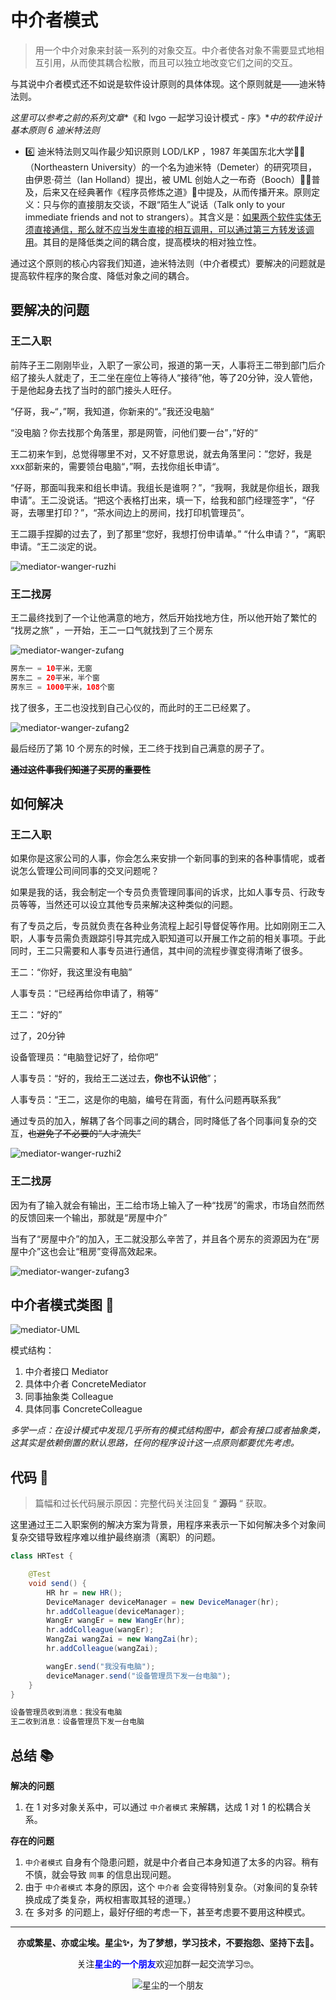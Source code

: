 # 中介者模式

> 用一个中介对象来封装一系列的对象交互。中介者使各对象不需要显式地相互引用，从而使其耦合松散，而且可以独立地改变它们之间的交互。

与其说中介者模式还不如说是软件设计原则的具体体现。这个原则就是——迪米特法则。

*这里可以参考之前的系列文章**《和 lvgo 一起学习设计模式 - 序》**中的软件设计基本原则 6 迪米特法则*

- 6️⃣ 迪米特法则又叫作最少知识原则 LOD/LKP ，1987 年美国东北大学👨‍🎓（Northeastern University）的一个名为迪米特（Demeter）的研究项目，由伊恩·荷兰（Ian Holland）提出，被 UML 创始人之一布奇（Booch）🧙‍♂️普及，后来又在经典著作《程序员修炼之道》📕中提及，从而传播开来。原则定义：只与你的直接朋友交谈，不跟“陌生人”说话（Talk only to your immediate friends and not to strangers）。其含义是：<u>如果两个软件实体无须直接通信，那么就不应当发生直接的相互调用，可以通过第三方转发该调用</u>。其目的是降低类之间的耦合度，提高模块的相对独立性。

通过这个原则的核心内容我们知道，迪米特法则（中介者模式）要解决的问题就是提高软件程序的聚合度、降低对象之间的耦合。

## 要解决的问题

### 王二入职

前阵子王二刚刚毕业，入职了一家公司，报道的第一天，人事将王二带到部门后介绍了接头人就走了，王二坐在座位上等待人“接待”他，等了20分钟，没人管他，于是他起身去找了当时的部门接头人旺仔。

“仔哥，我~“，”啊，我知道，你新来的“。”我还没电脑“

“没电脑？你去找那个角落里，那是网管，问他们要一台”，”好的“

王二初来乍到，总觉得哪里不对，又不好意思说，就去角落里问：”您好，我是xxx部新来的，需要领台电脑“，”啊，去找你组长申请“。

“仔哥，那面叫我来和组长申请。我组长是谁啊？”，“我啊，我就是你组长，跟我申请”。王二没说话。“把这个表格打出来，填一下，给我和部门经理签字”，“仔哥，去哪里打印？”，“茶水间边上的房间，找打印机管理员”。

王二蹑手捏脚的过去了，到了那里“您好，我想打份申请单。” “什么申请？”，“离职申请。“王二淡定的说。

![mediator-wanger-ruzhi](mediator-wanger-ruzhi.png)



### 王二找房

王二最终找到了一个让他满意的地方，然后开始找地方住，所以他开始了繁忙的 “找房之旅” ，一开始，王二一口气就找到了三个房东

![mediator-wanger-zufang](mediator-wanger-zufang.png)

```java
房东一 = 10平米，无窗
房东二 = 20平米，半个窗
房东三 = 1000平米，108个窗
```

找了很多，王二也没找到自己心仪的，而此时的王二已经累了。

![mediator-wanger-zufang2](mediator-wanger-zufang2.png)

最后经历了第 10 个房东的时候，王二终于找到自己满意的房子了。

~~**通过这件事我们知道了买房的重要性**~~



## 如何解决

### 王二入职

如果你是这家公司的人事，你会怎么来安排一个新同事的到来的各种事情呢，或者说怎么管理公司间同事的交叉问题呢？

如果是我的话，我会制定一个专员负责管理同事间的诉求，比如人事专员、行政专员等等，当然还可以设立其他专员来解决这种类似的问题。

有了专员之后，专员就负责在各种业务流程上起引导督促等作用。比如刚刚王二入职，人事专员需负责跟踪引导其完成入职知道可以开展工作之前的相关事项。于此同时，王二只需要和人事专员进行通信，其中间的流程步骤变得清晰了很多。

王二：“你好，我这里没有电脑”

人事专员：“已经再给你申请了，稍等”

王二：“好的”

过了，20分钟

设备管理员：“电脑登记好了，给你吧”

人事专员：“好的，我给王二送过去，**你也不认识他**”；

人事专员：“王二，这是你的电脑，编号在背面，有什么问题再联系我”

通过专员的加入，解耦了各个同事之间的耦合，同时降低了各个同事间复杂的交互，~~也避免了不必要的“人才流失”~~

![mediator-wanger-ruzhi2](mediator-wanger-ruzhi2.png)

### 王二找房

因为有了输入就会有输出，王二给市场上输入了一种“找房”的需求，市场自然而然的反馈回来一个输出，那就是“房屋中介”

当有了“房屋中介”的加入，王二就没那么辛苦了，并且各个房东的资源因为在“房屋中介”这也会让“租房”变得高效起来。

![mediator-wanger-zufang3](mediator-wanger-zufang3.png)



## 中介者模式类图 📌

![mediator-UML](mediator-UML.png)

模式结构：

1. 中介者接口 Mediator
2. 具体中介者 ConcreteMediator
3. 同事抽象类 Colleague
4. 具体同事 ConcreteColleague

*多学一点：在设计模式中发现几乎所有的模式结构图中，都会有接口或者抽象类，这其实是依赖倒置的默认思路，任何的程序设计这一点原则都要优先考虑。*

## 代码 📃

> 篇幅和过长代码展示原因：完整代码关注回复 “ **源码** “ 获取。

这里通过王二入职案例的解决方案为背景，用程序来表示一下如何解决多个对象间复杂交错导致程序难以维护最终崩溃（离职）的问题。

```java
class HRTest {

    @Test
    void send() {
        HR hr = new HR();
        DeviceManager deviceManager = new DeviceManager(hr);
        hr.addColleague(deviceManager);
        WangEr wangEr = new WangEr(hr);
        hr.addColleague(wangEr);
        WangZai wangZai = new WangZai(hr);
        hr.addColleague(wangZai);

        wangEr.send("我没有电脑");
        deviceManager.send("设备管理员下发一台电脑");
    }
}
```

```java
设备管理员收到消息：我没有电脑
王二收到消息：设备管理员下发一台电脑
```



## 总结 📚

**解决的问题**

1. 在 1 对多对象关系中，可以通过 `中介者模式` 来解耦，达成 1 对 1 的松耦合关系。

**存在的问题**

1. `中介者模式` 自身有个隐患问题，就是中介者自己本身知道了太多的内容。稍有不慎，就会导致 `同事` 的信息出现问题。
2. 由于 `中介者模式`  本身的原因，这个 `中介者` 会变得特别复杂。（对象间的复杂转换成成了类复杂，两权相害取其轻的道理。）
3. 在 多对多 的问题上，最好仔细的考虑一下，甚至考虑要不要用这种模式。



----
<div align="center">
    <b>亦或繁星、亦或尘埃。星尘✨，为了梦想，学习技术，不要抱怨、坚持下去💪。</b>
    <p>关注<b style='color:blue'>星尘的一个朋友</b>欢迎加群一起交流学习🤓。</p>
    <img alt='星尘的一个朋友' src='https://i.loli.net/2020/10/22/7swJfMCPrThebVI.png'/>
</div>
